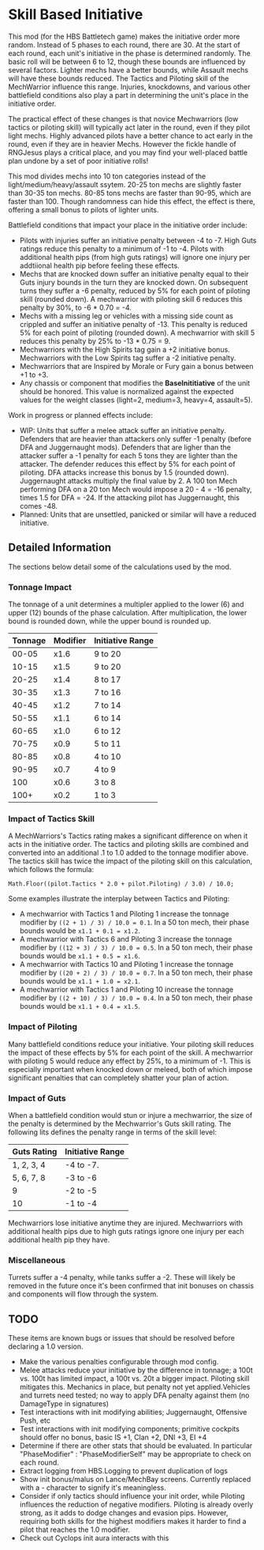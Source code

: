 # Skill Based Initiative
This mod (for the HBS Battletech game) makes the initiative order more random. Instead of 5 phases to each round, there are 30.  At the start of each round, each unit's initiative in the phase is determined randomly. The basic roll will be between 6 to 12, though these bounds are influenced by several factors. Lighter mechs have a better bounds, while Assault mechs will have these bounds reduced. The Tactics and Piloting skill of the MechWarrior influence this range. Injuries, knockdowns, and various other battlefield conditions also play a part in determining the unit's place in the initiative order.

The practical effect of these changes is that novice Mechwarriors (low tactics or piloting skill) will typically act later in the round, even if they pilot light mechs. Highly advanced pilots have a better chance to act early in the round, even if they are in heavier Mechs. However the fickle handle of RNGJesus plays a critical place, and you may find your well-placed battle plan undone by a set of poor initiative rolls!

This mod divides mechs into 10 ton categories instead of the light/medium/heavy/assault ssytem. 20-25 ton mechs are slightly faster than 30-35 ton mechs. 80-85 tons mechs are faster than 90-95, which are faster than 100. Though randomness can hide this effect, the effect is there, offering a small bonus to pilots of lighter units.

Battlefield conditions that impact your place in the initiative order include:

* Pilots with injuries suffer an initiative penalty between -4 to -7. High Guts ratings reduce this penalty to a minimum of -1 to -4. Pilots with additional health pips (from high guts ratings) will ignore one injury per addtiional health pip before feeling these effects.
* Mechs that are knocked down suffer an initiative penalty equal to their Guts injury bounds in the turn they are knocked down. On subsequent turns they suffer a -6 penalty, reduced by 5% for each point of piloting skill (rounded down). A mechwarrior with piloting skill 6 reduces this penalty by 30%, to -6 * 0.70 = -4. 
* Mechs with a missing leg or vehicles with a missing side count as crippled and suffer an initiative penalty of -13. This penalty is reduced 5% for each point of piloting (rounded down). A mechwarrior with skill 5 reduces this penalty by 25% to -13 * 0.75 = 9.
* Mechwarriors with the High Spirits tag gain a +2 initiative bonus. Mechwarriors with the Low Spirits tag suffer a -2 initiative penalty.
* Mechwarriors that are Inspired by Morale or Fury gain a bonus between +1 to +3.
* Any chassis or component that modifies the **BaseInititiative** of the unit should be honored. This value is normalized against the expected values for the weight classes (light=2, medium=3, heavy=4, assault=5).

Work in progress or planned effects include:

* WIP: Units that suffer a melee attack suffer an initiative penalty. Defenders that are heavier than attackers only suffer -1 penalty (before DFA and Juggernaught mods). Defenders that are ligher than the attacker suffer a -1 penalty for each 5 tons they are lighter than the attacker. The defender reduces this effect by 5% for each point of piloting. DFA attacks increase this bonus by 1.5 (rounded down). Juggernaught attacks multiply the final value by 2. A 100 ton Mech performing DFA on a 20 ton Mech would impose a 20 - 4 = -16 penalty, times 1.5 for DFA = -24. If the attacking pilot has Juggernaught, this comes -48. 
* Planned: Units that are unsettled, panicked or similar will have a reduced initiative.


## Detailed Information

The sections below detail some of the calculations used by the mod.

### Tonnage Impact
The tonnage of a unit determines a multipler applied to the lower (6) and upper (12) bounds of the phase calculation. After multiplication, the lower bound is rounded down, while the upper bound is rounded up.

Tonnage | Modifier | Initiative Range
--------|----------|---------------
00-05   | x1.6 |  9 to 20
10-15   | x1.5 | 9 to 20
20-25   | x1.4 | 8 to 17
30-35   | x1.3 | 7 to 16
40-45   | x1.2 | 7 to 14
50-55   | x1.1 | 6 to 14
60-65   | x1.0 | 6 to 12
70-75   | x0.9 | 5 to 11
80-85   | x0.8 | 4 to 10
90-95   | x0.7 | 4 to 9
100     | x0.6 | 3 to 8
100+    | x0.2 | 1 to 3

### Impact of Tactics Skill
A MechWarriors's Tactics rating makes a significant difference on when it acts in the initiative order. The tactics and piloting skills are combined and converted into an additional .1 to 1.0 added to the tonnage modifier above. The tactics skill has twice the impact of the piloting skill on this calculation, which follows the formula:

`Math.Floor((pilot.Tactics * 2.0 + pilot.Piloting) / 3.0) / 10.0;`

Some examples illustrate the interplay between Tactics and Piloting:

* A mechwarrior with Tactics 1 and Piloting 1 increase the tonnage modifier by `((2 + 1) / 3) / 10.0 = 0.1`. In a 50 ton mech, their phase bounds would be `x1.1 + 0.1 = x1.2`.
* A mechwarrior with Tactics 6 and Piloting 3 increase the tonnage modifier by `((12 + 3) / 3) / 10.0 = 0.5`. In a 50 ton mech, their phase bounds would be `x1.1 + 0.5 = x1.6`.
* A mechwarrior with Tactics 10 and Piloting 1 increase the tonnage modifier by `((20 + 2) / 3) / 10.0 = 0.7`. In a 50 ton mech, their phase bounds would be `x1.1 + 1.0 = x2.1`.
* A mechwarrior with Tactics 1 and Piloting 10 increase the tonnage modifier by `((2 + 10) / 3) / 10.0 = 0.4`. In a 50 ton mech, their phase bounds would be `x1.1 + 0.4 = x1.5`.


### Impact of Piloting

Many battlefield conditions reduce your initiative. Your piloting skill reduces the impact of these effects by 5% for each point of the skill. A mechwarrior with piloting 5 would reduce any effect by 25%, to a minimum of -1. This is especially important when knocked down or meleed, both of which impose significant penalties that can completely shatter your plan of action.

### Impact of Guts

When a battlefield condition would stun or injure a mechwarrior, the size of the penalty is determined by the Mechwarrior's Guts skill rating. The following lits defines the penalty range in terms of the skill level:

Guts Rating | Initiative Range
------------|---------------
1, 2, 3, 4 |  -4 to -7.
5, 6, 7, 8 |  -3 to -6
9 |  -2 to -5
10 |  -1 to -4

Mechwarriors lose initiative anytime they are injured. Mechwarriors with additional health pips due to high guts ratings ignore one injury per each additional health pip they have. 

### Miscellaneous

Turrets suffer a -4 penalty, while tanks suffer a -2. These will likely be removed in the future once it's been confirmed that init bonuses on chassis and components will flow through the system.

## TODO

These items are known bugs or issues that should be resolved before declaring a 1.0 version.

* Make the various penalties configurable through mod config.
* Melee attacks reduce your initiative by the difference in tonnage; a 100t vs. 100t has limited impact, a 100t vs. 20t a bigger impact. Piloting skill mitigates this. Mechanics in place, but penalty not yet applied.Vehicles and turrets need tested; no way to apply DFA penalty against them (no DamageType in signatures)
* Test interactions with init modifying abilities; Juggernaught, Offensive Push, etc
* Test interactions with init modifying components; primitive cockpits should offer no bonus, basic IS +1, Clan +2, DNI +3, EI +4
* Determine if there are other stats that should be evaluated. In particular "PhaseModifier" : "PhaseModifierSelf" may be appropriate to check on each round.
* Extract logging from HBS.Logging to prevent duplication of logs
* Show init bonus/malus on Lance/MechBay screens. Currently replaced with a - character to signify it's meaningless. 
* Consider if only tactics should influence your init order, while Piloting influences the reduction of negative modifiers. Piloting is already overly strong, as it adds to dodge changes and evasion pips. However, requiring both skills for the highest modifiers makes it harder to find a pilot that reaches the 1.0 modifier.
* Check out Cyclops init aura interacts with this